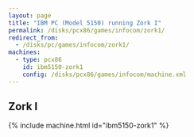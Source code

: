 ```yaml
---
layout: page
title: "IBM PC (Model 5150) running Zork I"
permalink: /disks/pcx86/games/infocom/zork1/
redirect_from:
  - /disks/pc/games/infocom/zork1/
machines:
  - type: pcx86
    id: ibm5150-zork1
    config: /disks/pcx86/games/infocom/machine.xml
---
```


Zork I
---

{% include machine.html id="ibm5150-zork1" %}
